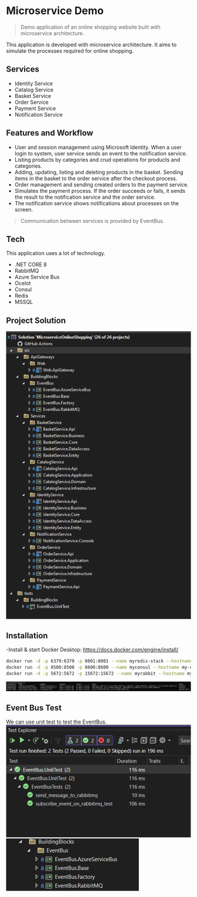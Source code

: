 # Microservice Demo
> Demo application of an online shopping website built with microservice architecture.

This application is developed with microservice architecture. It aims to simulate the processes required for online shopping.
## Services

- Identity Service
- Catalog Service
- Basket Service
- Order Service
- Payment Service
- Notification Service

## Features and Workflow

- User and session management using Microsoft Identity. When a user login to system, user service sends an event to the notification service.
- Listing products by categories and crud operations for products and categories.
- Adding, updating, listing and deleting products in the basket. Sending items in the basket to the order service after the checkout process.
- Order management and sending created orders to the payment service.
- Simulates the payment process. If the order succeeds or fails, it sends the result to the notification service and the order service.
- The notification service shows notifications about processes on the screen.

>Communication between services is provided by EventBus.


## Tech

This application uses a lot of technology.

- .NET CORE 8 
- RabbitMQ 
- Azure Service Bus 
- Ocelot 
- Consul 
- Redis 
- MSSQL 

## Project Solution

![Application Solution](MicroserviceOnlineShopping/SolitionItems/img/1.png)

## Installation

-Install & start Docker Desktop: https://docs.docker.com/engine/install/


```sh
docker run -d -p 6379:6379 -p 8001:8001 --name myredis-stack --hostname my-redis-stack  redis/redis-stack:latest
docker run -d -p 8500:8500 -p 8600:8600 --name myconsul --hostname my-consul hashicorp/consul:latest
docker run -d -p 5672:5672 -p 15672:15672 --name myrabbit --hostname my-rabbit  -e RABBITMQ_DEFAULT_USER=user -e RABBITMQ_DEFAULT_PASS=password rabbitmq:3-management
```

![Docker](MicroserviceOnlineShopping/SolitionItems/img/3.png)

## Event Bus Test
We can use unit test to test the EventBus.
![EventBus Unit Test](MicroserviceOnlineShopping/SolitionItems/img/4.png)
![EventBus Solution](MicroserviceOnlineShopping/SolitionItems/img/2.png)




